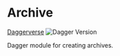 # Archive

[Daggerverse](https://daggerverse.dev/mod/github.com/sagikazarmark/daggerverse/archive)
![Dagger Version](https://img.shields.io/badge/dagger%20version-%3E=0.9.8-0f0f19.svg?style=flat-square)

Dagger module for creating archives.

